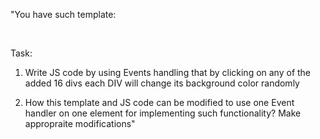 "You have such template:
<!DOCTYPE html>
<html>
<head>
    <meta charset=""utf-8"">
    <title>Event target task</title>
    <style>
        div {
            background-color: red;
            height: 100px;
            width: 25%;
            float: left;
        }
    </style>
</head>
<body>
    <script>
        for (var i = 1; i <= 16; i++) {
            var myDiv = document.createElement('div');
            document.body.appendChild(myDiv);
        }
        var divs = document.querySelectorAll('div');

        // write your code here
    </script>
</body>
</html>

Task:
1. Write JS code by using Events handling that by clicking on any 
of the added 16 divs each DIV will change its background color randomly

2. How this template and JS code can be modified to use one Event handler on 
one element for implementing such functionality? Make appropraite modifications"
